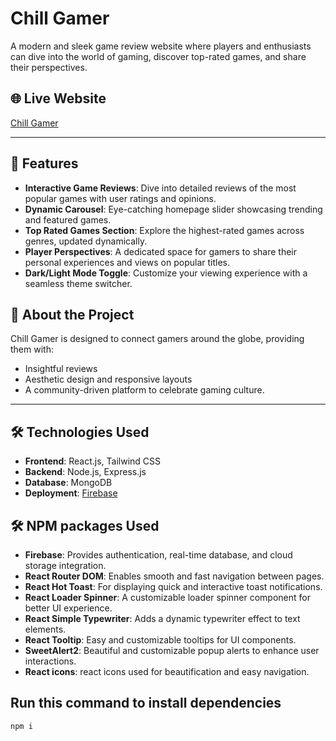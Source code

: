 # Chill Gamer

A modern and sleek game review website where players and enthusiasts can dive into the world of gaming, discover top-rated games, and share their perspectives.

## 🌐 Live Website
[Chill Gamer](https://chill-gamer-67a1f.web.app/)

---

## 🚀 Features

- **Interactive Game Reviews**: Dive into detailed reviews of the most popular games with user ratings and opinions.
- **Dynamic Carousel**: Eye-catching homepage slider showcasing trending and featured games.
- **Top Rated Games Section**: Explore the highest-rated games across genres, updated dynamically.
- **Player Perspectives**: A dedicated space for gamers to share their personal experiences and views on popular titles.
- **Dark/Light Mode Toggle**: Customize your viewing experience with a seamless theme switcher.





## 📖 About the Project

Chill Gamer is designed to connect gamers around the globe, providing them with:
- Insightful reviews
- Aesthetic design and responsive layouts
- A community-driven platform to celebrate gaming culture.

---

## 🛠️ Technologies Used

- **Frontend**: React.js, Tailwind CSS
- **Backend**: Node.js, Express.js 
- **Database**: MongoDB 
- **Deployment**: [Firebase](https://firebase.google.com/)


## 🛠️ NPM packages Used

- **Firebase**: Provides authentication, real-time database, and cloud storage integration.
- **React Router DOM**: Enables smooth and fast navigation between pages.
- **React Hot Toast**: For displaying quick and interactive toast notifications.
- **React Loader Spinner**: A customizable loader spinner component for better UI experience.
- **React Simple Typewriter**: Adds a dynamic typewriter effect to text elements.
- **React Tooltip**: Easy and customizable tooltips for UI components.
- **SweetAlert2**: Beautiful and customizable popup alerts to enhance user interactions.
- **React icons**: react icons used for beautification and easy navigation.


## Run this command to install dependencies
`npm i`